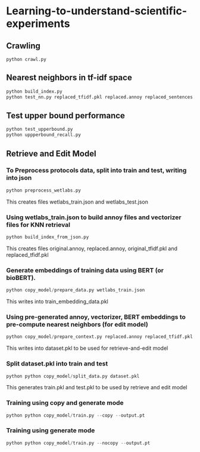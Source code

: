 # Learning-to-understand-scientific-experiments

## Crawling
```
python crawl.py
```


## Nearest neighbors in tf-idf space
```python 
python build_index.py
python test_nn.py replaced_tfidf.pkl replaced.annoy replaced_sentences.txt original_sentences.txt
```
## Test upper bound performance
```python 
python test_upperbound.py
python uppperbound_recall.py
```

## Retrieve and Edit Model

### To Preprocess protocols data, split into train and test, writing into json 
```python 
python preprocess_wetlabs.py
```
This creates files wetlabs_train.json and wetlabs_test.json

### Using wetlabs_train.json to build annoy files and vectorizer files for KNN retrieval
```python 
python build_index_from_json.py
```
This creates files original.annoy, replaced.annoy, original_tfidf.pkl and replaced_tfidf.pkl

### Generate embeddings of training data using BERT (or bioBERT).
```python 
python copy_model/prepare_data.py wetlabs_train.json
```
This writes into train_embedding_data.pkl

### Using pre-generated annoy, vectorizer, BERT embeddings to pre-compute nearest neighbors (for edit model)
```python 
python copy_model/prepare_context.py replaced.annoy replaced_tfidf.pkl train_embedding_data.pkl
```
This writes into dataset.pkl to be used for retrieve-and-edit model

### Split dataset.pkl into train and test
```python 
python python copy_model/split_data.py dataset.pkl
```
This generates train.pkl and test.pkl to be used by retrieve and edit model

### Training using copy and generate mode
```python 
python python copy_model/train.py --copy --output.pt
```

### Training using generate mode
```python 
python python copy_model/train.py --nocopy --output.pt
```
